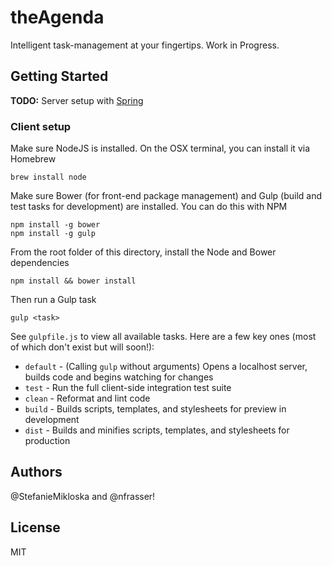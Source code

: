 theAgenda
=========

Intelligent task-management at your fingertips. Work in Progress.

## Getting Started

**TODO:** Server setup with [Spring](http://spring.io/)

### Client setup

Make sure NodeJS is installed. On the OSX terminal, you can install it via Homebrew

```
brew install node
```

Make sure Bower (for front-end package management) and Gulp (build and
test tasks for development) are installed. You can do this with NPM

```
npm install -g bower
npm install -g gulp
```

From the root folder of this directory, install the Node and Bower
dependencies

```
npm install && bower install
```

Then run a Gulp task

```
gulp <task>
```

See `gulpfile.js` to view all available tasks. Here
are a few key ones (most of which don't exist but will soon!):

 - `default` - (Calling `gulp` without arguments) Opens a localhost server, builds code and begins
 	watching for changes
 - `test` - Run the full client-side integration test suite
 - `clean` - Reformat and lint code
 - `build` - Builds scripts, templates, and stylesheets for preview in
 	development
 - `dist` - Builds and minifies scripts, templates, and stylesheets for
 	production
 


## Authors

@StefanieMikloska and @nfrasser!

## License

MIT

